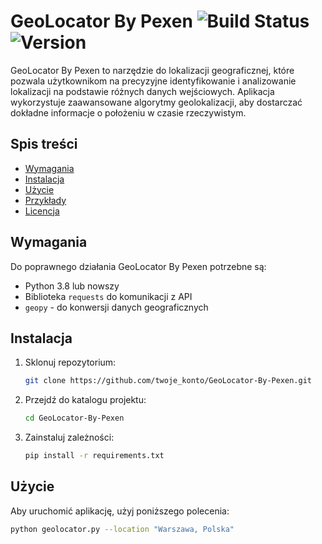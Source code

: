 # GeoLocator By Pexen ![Build Status](https://img.shields.io/badge/build-passing-brightgreen) ![Version](https://img.shields.io/badge/version-1.0.0-blue)

GeoLocator By Pexen to narzędzie do lokalizacji geograficznej, które pozwala użytkownikom na precyzyjne identyfikowanie i analizowanie lokalizacji na podstawie różnych danych wejściowych. Aplikacja wykorzystuje zaawansowane algorytmy geolokalizacji, aby dostarczać dokładne informacje o położeniu w czasie rzeczywistym.

## Spis treści
- [Wymagania](#wymagania)
- [Instalacja](#instalacja)
- [Użycie](#użycie)
- [Przykłady](#przykłady)
- [Licencja](#licencja)

## Wymagania
Do poprawnego działania GeoLocator By Pexen potrzebne są:
- Python 3.8 lub nowszy
- Biblioteka `requests` do komunikacji z API
- `geopy` - do konwersji danych geograficznych

## Instalacja
1. Sklonuj repozytorium:
    ```bash
    git clone https://github.com/twoje_konto/GeoLocator-By-Pexen.git
    ```
2. Przejdź do katalogu projektu:
    ```bash
    cd GeoLocator-By-Pexen
    ```
3. Zainstaluj zależności:
    ```bash
    pip install -r requirements.txt
    ```

## Użycie
Aby uruchomić aplikację, użyj poniższego polecenia:

```bash
python geolocator.py --location "Warszawa, Polska"


